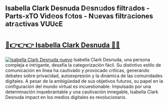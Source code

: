## Isabella Clark Desnuda D𝚎sn𝚞dos filtr𝚊dos - Parts-xTO Vid𝚎os f𝚘tos - N𝚞evas filtr𝚊ciones atr𝚊ctivas VUUcE

# <h2><a href="http://mbcjma.tromn.icu/?c=Isabella+Clark+Desnuda">🔗👉👉👉 Isabella Clark Desnuda 🔗🔗</a></h2>

[![Isabella Clark Desnuda nuevo](https://i.imgur.com/pEAQMta.gif)](http://mbcjma.tromn.icu/?c=Isabella+Clark+Desnuda)
Isabella Clark Desnuda, una persona compleja e intrigante, desafía la categorización fácil. Su distintivo estilo de comunicación en línea ha cautivado y provocado críticas, generando debates sobre privacidad, autoexpresión y la dinámica de las comunidades digitales. A pesar de la ambigüedad de sus objetivos futuros, su papel en la configuración del mundo virtual es incuestionable. Impulsado por una determinación inquebrantable y una cautivación innegable, Isabella Clark Desnuda impact en los medios digitales es revolucionario.
